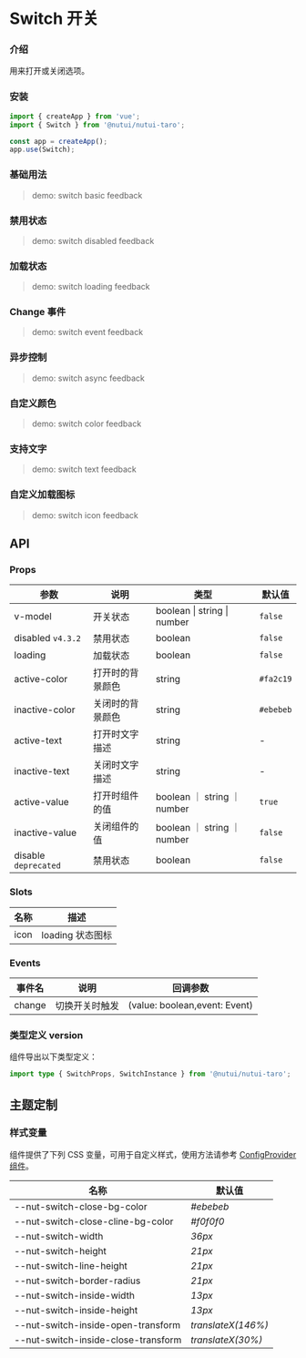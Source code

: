# Switch 开关

### 介绍

用来打开或关闭选项。

### 安装

```js
import { createApp } from 'vue';
import { Switch } from '@nutui/nutui-taro';

const app = createApp();
app.use(Switch);
```

### 基础用法

> demo: switch basic feedback

### 禁用状态

> demo: switch disabled feedback

### 加载状态

> demo: switch loading feedback

### Change 事件

> demo: switch event feedback

### 异步控制

> demo: switch async feedback

### 自定义颜色

> demo: switch color feedback

### 支持文字

> demo: switch text feedback

### 自定义加载图标

> demo: switch icon feedback

## API

### Props

| 参数 | 说明 | 类型 | 默认值 |
| --- | --- | --- | --- |
| v-model | 开关状态 | boolean \| string \| number | `false` |
| disabled `v4.3.2` | 禁用状态 | boolean | `false` |
| loading | 加载状态 | boolean | `false` |
| active-color | 打开时的背景颜色 | string | `#fa2c19` |
| inactive-color | 关闭时的背景颜色 | string | `#ebebeb` |
| active-text | 打开时文字描述 | string | - |
| inactive-text | 关闭时文字描述 | string | - |
| active-value | 打开时组件的值 | boolean ｜ string ｜ number | `true` |
| inactive-value | 关闭组件的值 | boolean ｜ string ｜ number | `false` |
| disable `deprecated` | 禁用状态 | boolean | `false` |

### Slots

| 名称 | 描述 |
| --- | --- |
| icon | loading 状态图标 |

### Events

| 事件名 | 说明 | 回调参数 |
| --- | --- | --- |
| change | 切换开关时触发 | (value: boolean,event: Event) |

### 类型定义 version

组件导出以下类型定义：

```ts
import type { SwitchProps, SwitchInstance } from '@nutui/nutui-taro';
```

## 主题定制

### 样式变量

组件提供了下列 CSS 变量，可用于自定义样式，使用方法请参考 [ConfigProvider 组件](#/zh-CN/component/configprovider)。

| 名称 | 默认值 |
| --- | --- |
| --nut-switch-close-bg-color | _#ebebeb_ |
| --nut-switch-close-cline-bg-color | _#f0f0f0_ |
| --nut-switch-width | _36px_ |
| --nut-switch-height | _21px_ |
| --nut-switch-line-height | _21px_ |
| --nut-switch-border-radius | _21px_ |
| --nut-switch-inside-width | _13px_ |
| --nut-switch-inside-height | _13px_ |
| --nut-switch-inside-open-transform | _translateX(146%)_ |
| --nut-switch-inside-close-transform | _translateX(30%)_ |

